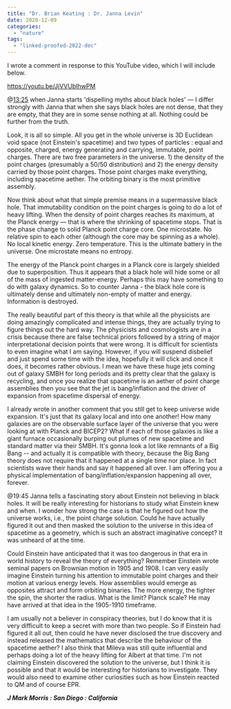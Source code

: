 ```yaml
---
title: "Dr. Brian Keating : Dr. Janna Levin"
date: 2020-12-09
categories: 
  - "nature"
tags: 
  - "linked-proofed-2022-dec"
---
```


I wrote a comment in response to this YouTube video, which I will include below.

https://youtu.be/JjVVUbIhwPM

@[13:25](https://www.youtube.com/watch?v=JjVVUbIhwPM&t=805s) when Janna starts 'dispelling myths about black holes' — I differ strongly with Janna that when she says black holes are not dense, that they are empty, that they are in some sense nothing at all. Nothing could be further from the truth.

Look, it is all so simple. All you get in the whole universe is 3D Euclidean void space (not Einstein's spacetime) and two types of particles : equal and opposite, charged, energy generating and carrying, immutable, point charges. There are two free parameters in the universe. 1) the density of the point charges (presumably a 50/50 distribution) and 2) the energy density carried by those point charges. Those point charges make everything, including spacetime aether. The orbiting binary is the most primitive assembly.

Now think about what that simple premise means in a supermassive black hole. That immutability condition on the point charges is going to do a lot of heavy lifting. When the density of point charges reaches its maximum, at the Planck energy — that is where the shrinking of spacetime stops. That is the phase change to solid Planck point charge core. One microstate. No relative spin to each other (although the core may be spinning as a whole). No local kinetic energy. Zero temperature. This is the ultimate battery in the universe. One microstate means no entropy.

The energy of the Planck point charges in a Planck core is largely shielded due to superposition. Thus it appears that a black hole will hide some or all of the mass of ingested matter-energy. Perhaps this may have something to do with galaxy dynamics. So to counter Janna - the black hole core is ultimately dense and ultimately non-empty of matter and energy. Information is destroyed.

The really beautiful part of this theory is that while all the physicists are doing amazingly complicated and intense things, they are actually trying to figure things out the hard way. The physicists and cosmologists are in a crisis because there are false technical priors followed by a string of major interpretational decision points that were wrong. It is difficult for scientists to even imagine what I am saying. However, if you will suspend disbelief and just spend some time with the idea, hopefully it will click and once it does, it becomes rather obvious. I mean we have these huge jets coming out of galaxy SMBH for long periods and its pretty clear that the galaxy is recycling, and once you realize that spacetime is an aether of point charge assemblies then you see that the jet is bang/inflation and the driver of expansion from spacetime dispersal of energy.

I already wrote in another comment that you still get to keep universe wide expansion. It's just that its galaxy local and into one another! How many galaxies are on the observable surface layer of the universe that you were looking at with Planck and BICEP2? What if each of those galaxies is like a giant furnace occasionally burping out plumes of new spacetime and standard matter via their SMBH. It's gonna look a lot like remnants of a Big Bang -- and actually it is compatible with theory, because the Big Bang theory does not require that it happened at a single time nor place. In fact scientists wave their hands and say it happened all over. I am offering you a physical implementation of bang/inflation/expansion happening all over, forever.

@19:45 Janna tells a fascinating story about Einstein not believing in black holes. It will be really interesting for historians to study what Einstein knew and when. I wonder how strong the case is that he figured out how the universe works, i.e., the point charge solution. Could he have actually figured it out and then masked the solution to the universe in this idea of spacetime as a geometry, which is such an abstract imaginative concept? It was unheard of at the time.

Could Einstein have anticipated that it was too dangerous in that era in world history to reveal the theory of everything? Remember Einstein wrote seminal papers on Brownian motion in 1905 and 1908. I can very easily imagine Einstein turning his attention to immutable point charges and their motion at various energy levels. How assemblies would emerge as opposites attract and form orbiting binaries. The more energy, the tighter the spin, the shorter the radius. What is the limit? Planck scale? He may have arrived at that idea in the 1905-1910 timeframe.

I am usually not a believer in conspiracy theories, but I do know that it is very difficult to keep a secret with more than two people. So if Einstein had figured it all out, then could he have never disclosed the true discovery and instead released the mathematics that describe the behaviour of the spacetime aether? I also think that Mileva was still quite influential and perhaps doing a lot of the heavy lifting for Albert at that time. I'm not claiming Einstein discovered the solution to the universe, but I think it is possible and that it would be interesting for historians to investigate. They would also need to examine other curiosities such as how Einstein reacted to QM and of course EPR.

**_J Mark Morris : San Diego : California_**
